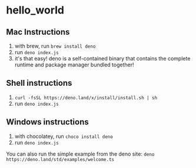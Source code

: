 # hello_world

## Mac Instructions

1. with brew, run `brew install deno`
2. run `deno index.js`
3. it's that easy! deno is a self-contained binary that contains the complete runtime and package manager bundled together!

## Shell instructions

1. `curl -fsSL https://deno.land/x/install/install.sh | sh`
2. run `deno index.js`

## Windows instructions

1. with chocolatey, run `choco install deno`
2. run `deno index.js`

You can also run the simple example from the deno site:
`deno https://deno.land/std/examples/welcome.ts`
